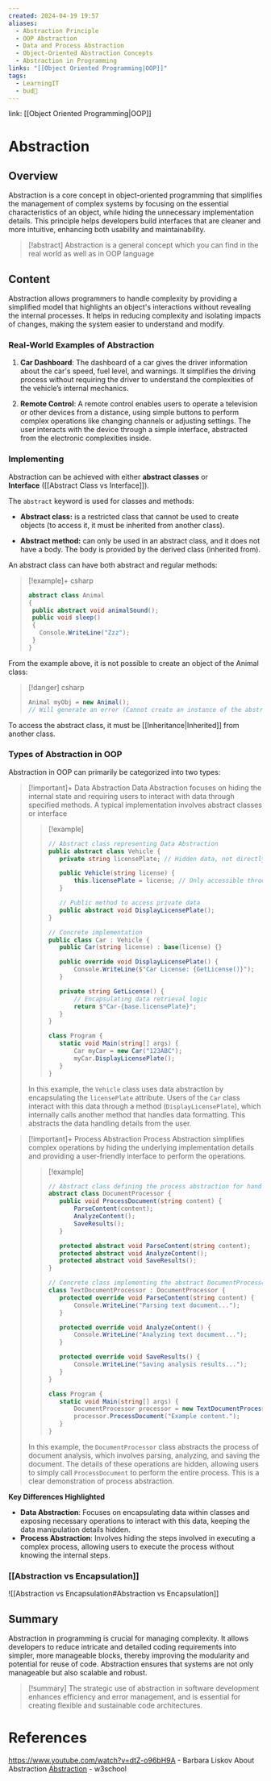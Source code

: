 ```yaml
---
created: 2024-04-19 19:57
aliases:
  - Abstraction Principle
  - OOP Abstraction
  - Data and Process Abstraction
  - Object-Oriented Abstraction Concepts
  - Abstraction in Programming
links: "[[Object Oriented Programming|OOP]]"
tags:
  - LearningIT
  - bud🌿
---
```

link: [[Object Oriented Programming|OOP]]

# Abstraction

## Overview

Abstraction is a core concept in object-oriented programming that simplifies the management of complex systems by focusing on the essential characteristics of an object, while hiding the unnecessary implementation details. This principle helps developers build interfaces that are cleaner and more intuitive, enhancing both usability and maintainability.

>[!abstract] 
>Abstraction is a general concept which you can find in the real world as well as in OOP language

## Content

Abstraction allows programmers to handle complexity by providing a simplified model that highlights an object's interactions without revealing the internal processes. It helps in reducing complexity and isolating impacts of changes, making the system easier to understand and modify.

### Real-World Examples of Abstraction

1. **Car Dashboard**: The dashboard of a car gives the driver information about the car's speed, fuel level, and warnings. It simplifies the driving process without requiring the driver to understand the complexities of the vehicle’s internal mechanics.
    
2. **Remote Control**: A remote control enables users to operate a television or other devices from a distance, using simple buttons to perform complex operations like changing channels or adjusting settings. The user interacts with the device through a simple interface, abstracted from the electronic complexities inside.

### Implementing

Abstraction can be achieved with either **abstract classes** or **Interface** ([[Abstract Class vs Interface]]).

The `abstract` keyword is used for classes and methods:

- **Abstract class:** is a restricted class that cannot be used to create objects (to access it, it must be inherited from another class).
  
- **Abstract method:** can only be used in an abstract class, and it does not have a body. The body is provided by the derived class (inherited from).

An abstract class can have both abstract and regular methods:

> [!example]+ csharp
>
>``` csharp
>abstract class Animal 
>{
>  public abstract void animalSound();
>  public void sleep() 
>  {
>    Console.WriteLine("Zzz");
>  }
>}
>```

From the example above, it is not possible to create an object of the Animal class:

> [!danger]  csharp
>```csharp
>Animal myObj = new Animal(); 
>// Will generate an error (Cannot create an instance of the abstract class or interface 'Animal')
>```

To access the abstract class, it must be [[Inheritance|Inherited]] from another class.

### Types of Abstraction in OOP


Abstraction in OOP can primarily be categorized into two types:

> [!important]+ Data Abstraction
> Data Abstraction focuses on hiding the internal state and requiring users to interact with data through specified methods. A typical implementation involves abstract classes or interface
>> [!example] 
>>``` csharp
>>// Abstract class representing Data Abstraction
>>public abstract class Vehicle {
>>    private string licensePlate; // Hidden data, not directly accessible
>>
>>    public Vehicle(string license) {
>>        this.licensePlate = license; // Only accessible through constructor and methods
>>    }
>>
>>    // Public method to access private data
>>    public abstract void DisplayLicensePlate();
>>}
>>
>>// Concrete implementation
>>public class Car : Vehicle {
>>    public Car(string license) : base(license) {}
>>
>>    public override void DisplayLicensePlate() {
>>        Console.WriteLine($"Car License: {GetLicense()}");
>>    }
>>
>>    private string GetLicense() {
>>        // Encapsulating data retrieval logic
>>        return $"Car-{base.licensePlate}";
>>    }
>>}
>>
>>class Program {
>>    static void Main(string[] args) {
>>        Car myCar = new Car("123ABC");
>>        myCar.DisplayLicensePlate();
>>    }
>>}
>>
>>```
>In this example, the `Vehicle` class uses data abstraction by encapsulating the `licensePlate` attribute. Users of the `Car` class interact with this data through a method (`DisplayLicensePlate`), which internally calls another method that handles data formatting. This abstracts the data handling details from the user.
 

> [!important]+ Process Abstraction
> Process Abstraction simplifies complex operations by hiding the underlying implementation details and providing a user-friendly interface to perform the operations.
>> [!example]  
>>``` csharp
>>// Abstract class defining the process abstraction for handling document processing
>>abstract class DocumentProcessor {
>>    public void ProcessDocument(string content) {
>>        ParseContent(content);
>>        AnalyzeContent();
>>        SaveResults();
>>    }
>>
>>    protected abstract void ParseContent(string content);
>>    protected abstract void AnalyzeContent();
>>    protected abstract void SaveResults();
>>}
>>
>>// Concrete class implementing the abstract DocumentProcessor's methods
>>class TextDocumentProcessor : DocumentProcessor {
>>    protected override void ParseContent(string content) {
>>        Console.WriteLine("Parsing text document...");
>>    }
>>
>>    protected override void AnalyzeContent() {
>>        Console.WriteLine("Analyzing text document...");
>>    }
>>
>>    protected override void SaveResults() {
>>        Console.WriteLine("Saving analysis results...");
>>    }
>>}
>>
>>class Program {
>>    static void Main(string[] args) {
>>        DocumentProcessor processor = new TextDocumentProcessor();
>>        processor.ProcessDocument("Example content.");
>>    }
>>}
>>
>>```
>In this example, the `DocumentProcessor` class abstracts the process of document analysis, which involves parsing, analyzing, and saving the document. The details of these operations are hidden, allowing users to simply call `ProcessDocument` to perform the entire process. This is a clear demonstration of process abstraction.

**Key Differences Highlighted**
- **Data Abstraction**: Focuses on encapsulating data within classes and exposing necessary operations to interact with this data, keeping the data manipulation details hidden.
- **Process Abstraction**: Involves hiding the steps involved in executing a complex process, allowing users to execute the process without knowing the internal steps.

### [[Abstraction vs Encapsulation]] 
![[Abstraction vs Encapsulation#Abstraction vs Encapsulation]]

## Summary

Abstraction in programming is crucial for managing complexity. It allows developers to reduce intricate and detailed coding requirements into simpler, more manageable blocks, thereby improving the modularity and potential for reuse of code. Abstraction ensures that systems are not only manageable but also scalable and robust.

>[!summary]
>The strategic use of abstraction in software development enhances efficiency and error management, and is essential for creating flexible and sustainable code architectures.


# References

https://www.youtube.com/watch?v=dtZ-o96bH9A - Barbara Liskov About Abstraction
[Abstraction](https://www.w3schools.com/cs/cs_abstract.php) - w3school

